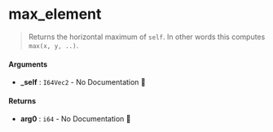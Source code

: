 # max\_element

>  Returns the horizontal maximum of `self`.
>  In other words this computes `max(x, y, ..)`.

#### Arguments

- **\_self** : `I64Vec2` \- No Documentation 🚧

#### Returns

- **arg0** : `i64` \- No Documentation 🚧